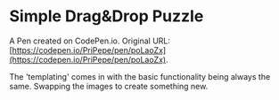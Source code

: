 # Simple Drag&Drop Puzzle

A Pen created on CodePen.io. Original URL: [https://codepen.io/PriPepe/pen/poLaoZx](https://codepen.io/PriPepe/pen/poLaoZx).

The 'templating' comes in with the basic functionality being always the same. Swapping the images to create something new.